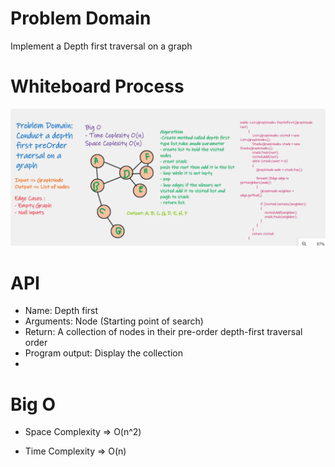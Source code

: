 ﻿# Problem Domain

Implement a Depth first traversal on a graph

#  Whiteboard Process
![](../../img/DFGraph.png
)

# API

- Name: Depth first
- Arguments: Node (Starting point of search)
- Return: A collection of nodes in their pre-order depth-first traversal order
- Program output: Display the collection
- 
# Big O

- Space Complexity => O(n^2)

- Time Complexity => O(n)